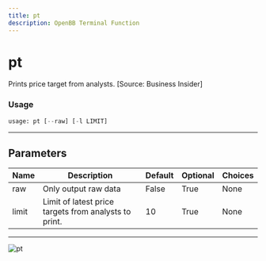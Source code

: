```yaml
---
title: pt
description: OpenBB Terminal Function
---
```


# pt

Prints price target from analysts. [Source: Business Insider]
### Usage 
```python
usage: pt [--raw] [-l LIMIT]
```
---
## Parameters
| Name | Description | Default | Optional | Choices |
| ---- | ----------- | ------- | -------- | ------- |
| raw | Only output raw data | False | True | None |
| limit | Limit of latest price targets from analysts to print. | 10 | True | None |
---
![pt](https://user-images.githubusercontent.com/46355364/154235470-58ed232e-116e-442a-bffe-8e855eba3bda.png)

